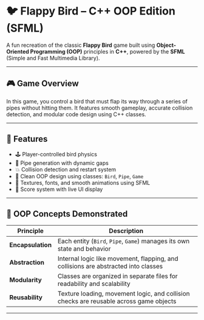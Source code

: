 # 🐦 Flappy Bird – C++ OOP Edition (SFML)

A fun recreation of the classic **Flappy Bird** game built using **Object-Oriented Programming (OOP)** principles in **C++**, powered by the **SFML** (Simple and Fast Multimedia Library).

---

## 🎮 Game Overview

In this game, you control a bird that must flap its way through a series of pipes without hitting them. It features smooth gameplay, accurate collision detection, and modular code design using C++ classes.

---

## 🚀 Features

- 🕹️ Player-controlled bird physics
- 🧱 Pipe generation with dynamic gaps
- 💥 Collision detection and restart system
- 🧠 Clean OOP design using classes: `Bird`, `Pipe`, `Game`
- 🎨 Textures, fonts, and smooth animations using SFML
- 🧮 Score system with live UI display

---

## 🧠 OOP Concepts Demonstrated

| Principle         | Description |
|-------------------|-------------|
| **Encapsulation** | Each entity (`Bird`, `Pipe`, `Game`) manages its own state and behavior |
| **Abstraction**   | Internal logic like movement, flapping, and collisions are abstracted into classes |
| **Modularity**    | Classes are organized in separate files for readability and scalability |
| **Reusability**   | Texture loading, movement logic, and collision checks are reusable across game objects |

---


